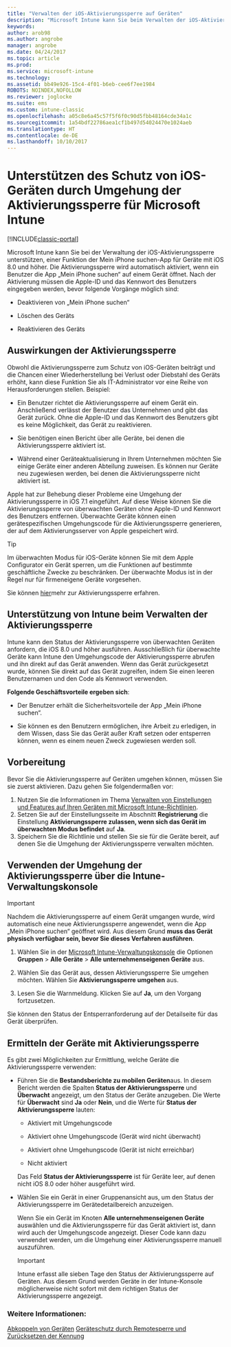 ```yaml
---
title: "Verwalten der iOS-Aktivierungssperre auf Geräten"
description: "Microsoft Intune kann Sie beim Verwalten der iOS-Aktivierungssperre unterstützen, einem Feature der App „Mein iPhone suchen“ für iOS 7.1 und höher."
keywords: 
author: arob98
ms.author: angrobe
manager: angrobe
ms.date: 04/24/2017
ms.topic: article
ms.prod: 
ms.service: microsoft-intune
ms.technology: 
ms.assetid: bb49e926-15c4-4f01-b6eb-cee6f7ee1984
ROBOTS: NOINDEX,NOFOLLOW
ms.reviewer: joglocke
ms.suite: ems
ms.custom: intune-classic
ms.openlocfilehash: a05c8e6a45c57f5f6f0c90d5fbb48164cde34a1c
ms.sourcegitcommit: 1a54bdf22786aea1cf1b497d54024470e1024aeb
ms.translationtype: HT
ms.contentlocale: de-DE
ms.lasthandoff: 10/10/2017
---
```

# <a name="help-protect-ios-devices-with-activation-lock-bypass-for-microsoft-intune"></a>Unterstützen des Schutz von iOS-Geräten durch Umgehung der Aktivierungssperre für Microsoft Intune

[!INCLUDE[classic-portal](../includes/classic-portal.md)]

Microsoft Intune kann Sie bei der Verwaltung der iOS-Aktivierungssperre unterstützen, einer Funktion der Mein iPhone suchen-App für Geräte mit iOS 8.0 und höher. Die Aktivierungssperre wird automatisch aktiviert, wenn ein Benutzer die App „Mein iPhone suchen“ auf einem Gerät öffnet. Nach der Aktivierung müssen die Apple-ID und das Kennwort des Benutzers eingegeben werden, bevor folgende Vorgänge möglich sind: 

-   Deaktivieren von „Mein iPhone suchen“

-   Löschen des Geräts

-   Reaktivieren des Geräts

## <a name="how-activation-lock-affects-you"></a>Auswirkungen der Aktivierungssperre
Obwohl die Aktivierungssperre zum Schutz von iOS-Geräten beiträgt und die Chancen einer Wiederherstellung bei Verlust oder Diebstahl des Geräts erhöht, kann diese Funktion Sie als IT-Administrator vor eine Reihe von Herausforderungen stellen. Beispiel:

-   Ein Benutzer richtet die Aktivierungssperre auf einem Gerät ein. Anschließend verlässt der Benutzer das Unternehmen und gibt das Gerät zurück. Ohne die Apple-ID und das Kennwort des Benutzers gibt es keine Möglichkeit, das Gerät zu reaktivieren.

-   Sie benötigen einen Bericht über alle Geräte, bei denen die Aktivierungssperre aktiviert ist.

-   Während einer Geräteaktualisierung in Ihrem Unternehmen möchten Sie einige Geräte einer anderen Abteilung zuweisen. Es können nur Geräte neu zugewiesen werden, bei denen die Aktivierungssperre nicht aktiviert ist.

Apple hat zur Behebung dieser Probleme eine Umgehung der Aktivierungssperre in iOS 7.1 eingeführt. Auf diese Weise können Sie die Aktivierungssperre von überwachten Geräten ohne Apple-ID und Kennwort des Benutzers entfernen. Überwachte Geräte können einen gerätespezifischen Umgehungscode für die Aktivierungssperre generieren, der auf dem Aktivierungsserver von Apple gespeichert wird.

> [!TIP]
> Im überwachten Modus für iOS-Geräte können Sie mit dem Apple Configurator ein Gerät sperren, um die Funktionen auf bestimmte geschäftliche Zwecke zu beschränken. Der überwachte Modus ist in der Regel nur für firmeneigene Geräte vorgesehen.

Sie können [hier](https://support.apple.com/en-us/HT201365)mehr zur Aktivierungssperre erfahren.

## <a name="how-intune-helps-you-manage-activation-lock"></a>Unterstützung von Intune beim Verwalten der Aktivierungssperre
Intune kann den Status der Aktivierungssperre von überwachten Geräten anfordern, die iOS 8.0 und höher ausführen. Ausschließlich für überwachte Geräte kann Intune den Umgehungscode der Aktivierungssperre abrufen und ihn direkt auf das Gerät anwenden. Wenn das Gerät zurückgesetzt wurde, können Sie direkt auf das Gerät zugreifen, indem Sie einen leeren Benutzernamen und den Code als Kennwort verwenden.

**Folgende Geschäftsvorteile ergeben sich**:

-   Der Benutzer erhält die Sicherheitsvorteile der App „Mein iPhone suchen“.

-   Sie können es den Benutzern ermöglichen, ihre Arbeit zu erledigen, in dem Wissen, dass Sie das Gerät außer Kraft setzen oder entsperren können, wenn es einem neuen Zweck zugewiesen werden soll.

## <a name="before-you-start"></a>Vorbereitung

Bevor Sie die Aktivierungssperre auf Geräten umgehen können, müssen Sie sie zuerst aktivieren. Dazu gehen Sie folgendermaßen vor:

1. Nutzen Sie die Informationen im Thema [Verwalten von Einstellungen und Features auf Ihren Geräten mit Microsoft Intune-Richtlinien](/intune-classic/deploy-use/ios-policy-settings-in-microsoft-intune).
2. Setzen Sie auf der Einstellungsseite im Abschnitt **Registrierung** die Einstellung **Aktivierungssperre zulassen, wenn sich das Gerät im überwachten Modus befindet** auf **Ja**.
3. Speichern Sie die Richtlinie und stellen Sie sie für die Geräte bereit, auf denen Sie die Umgehung der Aktivierungssperre verwalten möchten.

## <a name="how-to-use-activation-lock-bypass-from-the-intune-admin-console"></a>Verwenden der Umgehung der Aktivierungssperre über die Intune-Verwaltungskonsole
> [!IMPORTANT]
> Nachdem die Aktivierungssperre auf einem Gerät umgangen wurde, wird automatisch eine neue Aktivierungssperre angewendet, wenn die App „Mein iPhone suchen“ geöffnet wird. Aus diesem Grund **muss das Gerät physisch verfügbar sein, bevor Sie dieses Verfahren ausführen**.

1.  Wählen Sie in der [Microsoft Intune-Verwaltungskonsole](https://manage.microsoft.com) die Optionen **Gruppen** &gt; **Alle Geräte** &gt; **Alle unternehmenseigenen Geräte** aus.

2.  Wählen Sie das Gerät aus, dessen Aktivierungssperre Sie umgehen möchten. Wählen Sie **Aktivierungssperre umgehen** aus.

3.  Lesen Sie die Warnmeldung. Klicken Sie auf **Ja**, um den Vorgang fortzusetzen.

Sie können den Status der Entsperranforderung auf der Detailseite für das Gerät überprüfen.

## <a name="how-to-see-which-devices-are-using-activation-lock"></a>Ermitteln der Geräte mit Aktivierungssperre
Es gibt zwei Möglichkeiten zur Ermittlung, welche Geräte die Aktivierungssperre verwenden:

-   Führen Sie die **Bestandsberichte zu mobilen Geräten**aus. In diesem Bericht werden die Spalten **Status der Aktivierungssperre** und **Überwacht** angezeigt, um den Status der Geräte anzugeben. Die Werte für **Überwacht** sind **Ja** oder **Nein**, und die Werte für **Status der Aktivierungssperre** lauten:

    -   Aktiviert mit Umgehungscode

    -   Aktiviert ohne Umgehungscode (Gerät wird nicht überwacht)

    -   Aktiviert ohne Umgehungscode (Gerät ist nicht erreichbar)

    -   Nicht aktiviert

    Das Feld **Status der Aktivierungssperre** ist für Geräte leer, auf denen nicht iOS 8.0 oder höher ausgeführt wird.

-   Wählen Sie ein Gerät in einer Gruppenansicht aus, um den Status der Aktivierungssperre im Gerätedetailbereich anzuzeigen.

    Wenn Sie ein Gerät im Knoten **Alle unternehmenseigenen Geräte** auswählen und die Aktivierungssperre für das Gerät aktiviert ist, dann wird auch der Umgehungscode angezeigt. Dieser Code kann dazu verwendet werden, um die Umgehung einer Aktivierungssperre manuell auszuführen.

    > [!IMPORTANT]
    >Intune erfasst alle sieben Tage den Status der Aktivierungssperre auf Geräten. Aus diesem Grund werden Geräte in der Intune-Konsole möglicherweise nicht sofort mit dem richtigen Status der Aktivierungssperre angezeigt.


### <a name="see-also"></a>Weitere Informationen:
[Abkoppeln von Geräten](retire-devices-from-microsoft-intune-management.md)
[Geräteschutz durch Remotesperre und Zurücksetzen der Kennung](use-remote-lock-and-passcode-reset-in-microsoft-intune.md)
